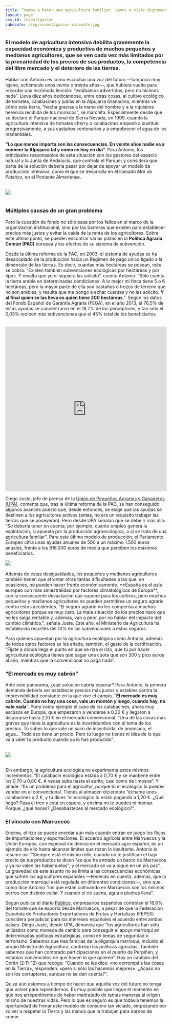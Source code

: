 ```yaml
---
title: “Vamos a hacer una agricultura familiar. Vamos a vivir dignamente”
layout: page
css-id: investigacion
cabezote: /img/investigacion-cabezote.jpg
---
```


### El modelo de agricultura intensiva debilita gravemente la capacidad económica y productiva de muchos pequeños y medianos agricultores, que se ven cada vez más limitados por la precariedad de los precios de sus productos, la competencia del libre mercado y el deterioro de las tierras.


Hablar con Antonio es como escuchar una voz del futuro —tampoco muy lejano, echémosle unos veinte o treinta años—, que hubiera vuelto para recordar una incómoda lección: “estábamos advertidos, pero no hicimos nada”. Lleva diez años dedicándose, entre otras cosas, al cultivo ecológico de tomates, calabacines y judías en la Alpujarra Granadina, mientras ve cómo esta tierra, “hecha gracias a la mano del hombre y a la riquísima herencia recibida de los moriscos”, se marchita.
Especialmente desde que se declaró el Parque nacional de Sierra Nevada, en 1999, cuando la agricultura intensiva de tomates cherry o calabacines empezó a sustituir, progresivamente, a sus castaños centenarios y a empobrecer el agua de los manantiales.

**“Lo que menos importa son las consecuencias. En veinte años nadie va a conocer la Alpujarra tal y como es hoy en día”.** Para Antonio, los principales responsables de esta situación son los gestores del espacio natural y la Junta de Andalucía, que controla el Parque; y considera que parte de la solución debería pasar por dejar de apoyar un modelo de producción intensiva, como el que se desarrolla en el llamado *Mar de Plástico*, en el Poniente Almeriense.

<br>
<div class="row">
  <div class="col-sm-12 col-xs-12">
  <img class="img-responsive img-centered" src="{{site.url}}/img/mar-plastico.jpg">
</div>
</div>
<br>

### Múltiples causas de un gran problema

Pero la cuestión de fondo no sólo pasa por los fallos en el marco de la organización institucional, sino por las barreras que existen para establecer precios más justos y evitar la caída de la renta de los agricultores. Sobre este último punto, se pueden encontrar varias pistas en la **Política Agraria Común (PAC)** europea y los efectos de su sistema de subvención.

Desde la última reforma de la PAC, en 2003, el sistema de ayudas se ha desacoplado de la producción hacia un Régimen de pago único ligado a la dimensión de las tierras. Es decir, cuantas más hectáreas se posean, más se cobra. “Existen también subvenciones ecológicas por hectáreas y por tipos. Y resulta que yo ni siquiera las solicito”, cuenta Antonio. “Sólo cuenta la tierra arable en determinadas condiciones. A lo mejor mi finca tiene 5 o 6 hectáreas, pero la mayor parte de ella son castaños o trozos de terreno que no son arables, y resulta que me pongo a echar cuentas y no las solicito. **Y al final quien se las lleva es quien tiene 200 hectáreas**.”. Según los datos del Fondo Español de Garantía Agraria (FEGA), en el año 2013, el 76,5% de estas ayudas se concentraron en el 18,7% de los perceptores, y tan sólo el 0,03% reciben más subvenciones que el 45% total de los beneficiarios.

<br>
<iframe style="border: 0px;" src="https://public.tableau.com/views/AyudasagrcolasPAC/Dashboard2?:showVizHome=no&amp;:embed=true?wmode=transparent" class="tableau-responsive" scrolling="no" width="100%" height="512px"></iframe>
<br>

Diego Juste, jefe de prensa de la [Unión de Pequeños Agrarios y Ganaderos (UPA)](https://www.upa.es/upa/inicio/), comenta que, tras la última reforma de la PAC, se han conseguido algunos avances puesto que, desde entonces, se exige que las ayudas se destinen a los agricultores activos (antes, no era un requisito trabajar las tierras que se poseyeran). Pero desde UPA señalan que se debe ir más allá: “Se debería tener en cuenta, por ejemplo, cuánto empleo genera la explotación, si apuesta por la producción agroecológica, o si se trata de una agricultura familiar”. Para este último modelo de producción, el Parlamento Europeo cifra unas ayudas anuales de 500 a un máximo 1.500 euros anuales, frente a los 916.000 euros de media que perciben los máximos beneficiarios.
<br>
<div class="row">
  <div class="col-sm-12 col-xs-12">
  <img class="img-responsive img-centered" src="{{site.url}}/img/empresas-beneficiarias.jpg">
</div>
</div>
<br>
Además de estas desigualdades, los pequeños y medianos agricultores también tienen que afrontar otras tantas dificultades a las que, en ocasiones, no pueden hacer frente económicamente. **España es el país europeo con más siniestralidad por factores climatológicos de Europa**, con la consecuente devastación que supone para los cultivos, pero muchos pequeños y medianos agricultores no pueden permitirse un seguro agrario contra estos accidentes. “El seguro agrario no les compensa a muchos agricultores porque es muy caro. La mala situación de los precios hace que no les salga rentable y, además, van a peor, por no hablar del impacto del cambio climático.”, señala Juste. Este año, el Ministerio de Agricultura ha establecido recortes del 10% en las subvenciones a estos seguros.

Para quienes apuestan por la agricultura ecológica como Antonio, además de todos estos factores se les añade, también, el gasto de la certificación. “Fíjate a dónde llega el punto en que se riza el rizo, que tú por hacer agricultura ecológica tienes que pagar una cuota que son 300 y pico euros al año, mientras que la convencional no paga nada”.

### “El mercado es muy cabrón”

Ante este panorama, ¿qué solución cabría esperar? Para Antonio, la primera demanda debería ser establecer precios más justos y estables contra la imprevisibilidad constante en la que vive el campo. “**El mercado es muy cabrón. Cuando no hay una cosa, vale un montón y luego, cuando hay, no vale nada**”. Pone como ejemplo el caso de los calabacines, ahora muy escasos en Europa, que empezaron a venderse a 0,30 € y llegaron a dispararse hasta 2,10 € en el mercado convencional. “Una de las cosas más graves que tiene la agricultura es la incertidumbre con el tema de los precios. Tú sabes lo que vale un saco de insecticida, de amoniaco, el agua... Todo eso tiene un precio. Pero tú luego no tienes ni idea de lo que va a valer tu producto cuando ya lo has producido”.

<br>
<div class="row">
  <div class="col-sm-12 col-xs-12">
  <img class="img-responsive img-centered" src="{{site.url}}/img/cita-antonio.jpg">
</div>
</div>
<br>

Sin embargo, la agricultura ecológica no experimenta estos mismos incrementos. “El calabacín ecológico estaba a 0,70 € y se mantiene entre los 0,70 u 0,80 €. A veces sube hasta el eurito, casi como de limosna”. Y añade: “Es un problema para el agricultor, porque tú el ecológico lo puedes vender en el convencional. Tienes al almacén diciéndote “échame unos calabacines a 2 €, y tú dices “el ecológico lo están pagando a 1,20 €. ¿Qué hago? Pasa el tren y está en espera, y encima no te puedes ni montar. Porque, ¿qué haces? ¿Desabasteces al mercado ecológico?”.

### El vínculo con Marruecos

Encima, el rizo se puede enredar aún más cuando entran en juego los flujos de importaciones y exportaciones. El acuerdo agrícola entre Marruecos y la Unión Europea, con especial incidencia en el mercado agro español, es un ejemplo de ello hasta alcanzar límites que rozan lo insultante. Antonio lo resume así: "Siempre está el mismo rollo, cuando no te justifican el bajo precio de tus productos te dicen "es que ha entrado un barco de Marruecos y ya no valen las habichuelas", y el mercado se va a pique en un pis pas". La gravedad de este asunto no se limita a las consecuencias económicas que sufren los agricultores españoles —teniendo en cuenta, además, que la producción marroquí está regulada en diferentes condiciones—, sino que, como dice Antonio “los que están cultivando en Marruecos son los mismos perros con distinto collar. Y cuando el río suena, agua o piedras lleva”.

Según publica el diario [Público](http://www.publico.es/actualidad/empresarios-espanoles-controlan-16-del.html), empresarios españoles controlan el 16,6% del tomate que se exporta desde Marruecos, a pesar de que la Federación Española de Productores Exportadores de Frutas y Hortalizas (FEPEX) considera perjudicial para los intereses españoles el acuerdo entre ambos países.
Diego Juste, desde UPA, denuncia que “los agricultores han sido utilizados como moneda de cambio para conseguir el apoyo marroquí en determinadas políticas estratégicas, como en temas de seguridad o terrorismo. Sabemos que tres familias de la oligarquía marroquí, incluido el propio Ministro de Agricultura, controlan las políticas agrícolas. También sabemos que han comprado participaciones en el puerto de Perpiñán, y estamos convencidos de que hacen lo que quieren”. Hay un capítulo del Corán (2:11-12) que recoge: “Cuando se les dice: «no corrompáis las cosas en la Tierra», responden: «pero si sólo las hacemos mejores». ¿Acaso no son los corruptores, aunque no se den cuenta?”.

Quizá aún estemos a tiempo de hacer que aquella voz del futuro no tenga que volver para reprendernos. Es muy posible que llegue el momento en que nos arrepentiremos de haber maltratado de tantas maneras al origen mismo de nuestras vidas. Pero lo que es seguro es que todavía tenemos la oportunidad de frenar este modelo de consumo tan viciado, empezando por volver a respetar la Tierra y las manos que la trabajan para darnos de comer.  


<!-- <div class="row">
  <div class="col-sm-6 col-xs-12">
  <p>
  Diego Juste, jefe de prensa de la Unión de Pequeños Agrarios y Ganaderos (UPA), apunta, en una misma línea: <em>“la falta de voluntad política es total. Desde que comenzó la crisis, las políticas agrarias son las que han sufrido más recortes. Sólo en diez años, se han recortado un 33% los presupuestos agrarios”</em>.<br></p>
  </div>
  <div class="col-sm-6 col-xs-12">
    <img class="img-responsive" src="{{site.url}}/img/products/tomate.png">
  </div>
</div> -->
